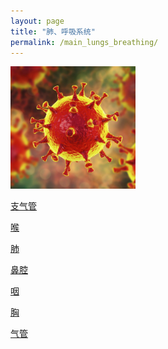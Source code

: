 ```yaml
---
layout: page
title: "肺、呼吸系统"
permalink: /main_lungs_breathing/
---
```


  <img src="/image/head.jpg" alt="drawing" width="200">


[支气管]()

[喉]()

[肺]()

[鼻腔]()

[咽]()

[胸]()

[气管](/rnd_trachea/)
